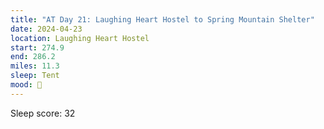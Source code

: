 ```yaml
---
title: "AT Day 21: Laughing Heart Hostel to Spring Mountain Shelter"
date: 2024-04-23
location: Laughing Heart Hostel
start: 274.9
end: 286.2
miles: 11.3
sleep: Tent
mood: 🙂
---
```

Sleep score: 32